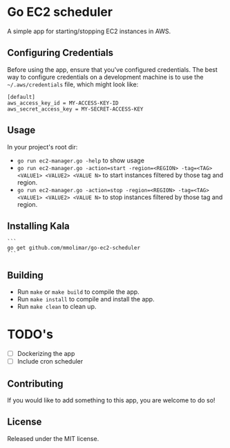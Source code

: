 # Go EC2 scheduler

A simple app for starting/stopping EC2 instances in AWS.

## Configuring Credentials

Before using the app, ensure that you've configured credentials. The best
way to configure credentials on a development machine is to use the
`~/.aws/credentials` file, which might look like:
```
[default]
aws_access_key_id = MY-ACCESS-KEY-ID
aws_secret_access_key = MY-SECRET-ACCESS-KEY
```

## Usage

In your project's root dir:
- `go run ec2-manager.go -help` to show usage
- `go run ec2-manager.go -action=start -region=<REGION> -tag=<TAG> <VALUE1> <VALUE2> <VALUE N>` to start instances filtered by those tag and region.
- `go run ec2-manager.go -action=stop -region=<REGION> -tag=<TAG> <VALUE1> <VALUE2> <VALUE N>` to stop instances filtered by those tag and region.

## Installing Kala

    ```
	go get github.com/mmolimar/go-ec2-scheduler
	```
	
## Building
- Run `make` or `make build` to compile the app.
- Run `make install` to compile and install the app.
- Run `make clean` to clean up.

# TODO's

- [ ] Dockerizing the app
- [ ] Include cron scheduler

## Contributing

If you would like to add something to this app, you are welcome to do so!


## License

Released under the MIT license.